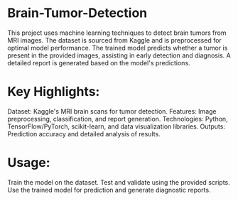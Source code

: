 # Brain-Tumor-Detection
This project uses machine learning techniques to detect brain tumors from MRI images. The dataset is sourced from Kaggle and is preprocessed for optimal model performance. The trained model predicts whether a tumor is present in the provided images, assisting in early detection and diagnosis. A detailed report is generated based on the model's predictions.

# Key Highlights:
Dataset: Kaggle's MRI brain scans for tumor detection.
Features: Image preprocessing, classification, and report generation.
Technologies: Python, TensorFlow/PyTorch, scikit-learn, and data visualization libraries.
Outputs: Prediction accuracy and detailed analysis of results.

# Usage:
Train the model on the dataset.
Test and validate using the provided scripts.
Use the trained model for prediction and generate diagnostic reports.
